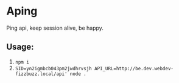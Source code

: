 # Aping

Ping api, keep session alive, be happy.

## Usage:

1. `npm i`
2. `SID=yn2igmbcb043pm2jwdhrvsjh API_URL=http://be.dev.webdev-fizzbuzz.local/api' node .`
